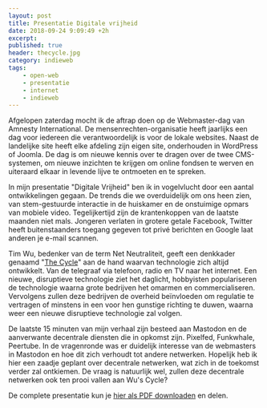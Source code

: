 ```yaml
---
layout: post
title: Presentatie Digitale vrijheid
date: 2018-09-24 9:09:49 +2h
excerpt:
published: true
header: thecycle.jpg
category: indieweb
tags: 
    - open-web 
    - presentatie 
    - internet 
    - indieweb
---
```

Afgelopen zaterdag mocht ik de aftrap doen op de Webmaster-dag van Amnesty International. De mensenrechten-organisatie heeft jaarlijks een dag voor iedereen die verantwoordelijk is voor de lokale websites. Naast de landelijke site heeft elke afdeling zijn eigen site, onderhouden in WordPress of Joomla. De dag is om nieuwe kennis over te dragen over de twee CMS-systemen, om nieuwe inzichten te krijgen om online fondsen te werven en uiteraard elkaar in levende lijve te ontmoeten en te spreken. 

In mijn presentatie "Digitale Vrijheid" ben ik in vogelvlucht door een aantal ontwikkelingen gegaan. De trends die we overduidelijk om ons heen zien, van stem-gestuurde interactie in de huiskamer en de onstuimige opmars van mobiele video. Tegelijkertijd zijn de krantenkoppen van de laatste maanden niet mals. Jongeren verlaten in grotere getale Facebook, Twitter heeft buitenstaanders toegang gegeven tot privé berichten en Google laat anderen je e-mail scannen. 

Tim Wu, bedenker van de term Net Neutraliteit, geeft een denkkader genaamd "[The Cycle](http://www.digitalathena.com/review-of-master-switch.html)" aan de hand waarvan technologie zich altijd ontwikkelt. Van de telegraaf via telefoon, radio en TV naar het internet. Een nieuwe, disruptieve technologie ziet het daglicht, hobbyisten populariseren de technologie waarna grote bedrijven het omarmen en commercialiseren. Vervolgens zullen deze bedrijven de overheid beïnvloeden om regulatie te vertragen of minstens in een voor hen gunstige richting te duwen, waarna weer een nieuwe disruptieve technologie zal volgen. 

De laatste 15 minuten van mijn verhaal zijn besteed aan Mastodon en de aanverwante decentrale diensten die in opkomst zijn. Pixelfed, Funkwhale, Peertube. 
In de vragenronde was er duidelijk interesse van de webmasters in Mastodon en hoe dit zich verhoudt tot andere netwerken. Hopelijk heb ik hier een zaadje geplant over decentrale netwerken, wat zich in de toekomst verder zal ontkiemen. De vraag is natuurlijk wel, zullen deze decentrale netwerken ook ten prooi vallen aan Wu's Cycle?

De complete presentatie kun je [hier als PDF downloaden](/files/20180922-Digitale-vrijheid-Amnesty.pdf) en delen. 